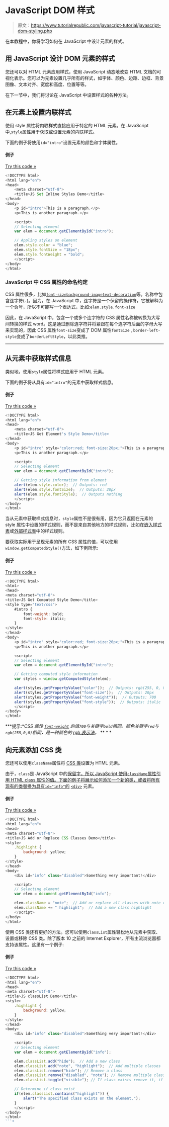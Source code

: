 # JavaScript DOM 样式

> 原文：<https://www.tutorialrepublic.com/javascript-tutorial/javascript-dom-styling.php>

在本教程中，你将学习如何在 JavaScript 中设计元素的样式。

## 用 JavaScript 设计 DOM 元素的样式

您还可以对 HTML 元素应用样式，使用 JavaScript 动态地改变 HTML 文档的可视化表示。您可以为元素设置几乎所有的样式，如字体、颜色、边距、边框、背景图像、文本对齐、宽度和高度、位置等等。

在下一节中，我们将讨论在 JavaScript 中设置样式的各种方法。

## 在元素上设置内联样式

使用 style 属性将内联样式直接应用于特定的 HTML 元素。在 JavaScript 中,`style`属性用于获取或设置元素的内联样式。

下面的例子将使用`id="intro"`设置元素的颜色和字体属性。

#### 例子

[Try this code »](../codelab.php?topic=javascript&file=add-inline-styles-to-an-element "Try this code using online Editor")

```js
<!DOCTYPE html>
<html lang="en">
<head>
    <meta charset="utf-8">
    <title>JS Set Inline Styles Demo</title>
</head>
<body>
    <p id="intro">This is a paragraph.</p>
    <p>This is another paragraph.</p>

    <script>
    // Selecting element
    var elem = document.getElementById("intro");

    // Appling styles on element
    elem.style.color = "blue";
    elem.style.fontSize = "18px";
    elem.style.fontWeight = "bold";
    </script>
</body>
</html>
```

### JavaScript 中 CSS 属性的命名约定

CSS 属性很多，比如[`font-size`](/css-reference/css-font-size-property.php)[`background-image`](/css-reference/css-background-image-property.php)[`text-decoration`](/css-reference/css-text-decoration-property.php)等。名称中包含连字符(`-`)。因为，在 JavaScript 中，连字符是一个保留的操作符，它被解释为一个负号，所以不可能写一个表达式，比如:`elem.style.font-size`

因此，在 JavaScript 中，包含一个或多个连字符的 CSS 属性名称被转换为大写间转换的样式 word。这是通过删除连字符并将紧跟在每个连字符后面的字母大写来实现的，因此 CSS 属性`font-size`变成了 DOM 属性`fontSize` , `border-left-style`变成了`borderLeftStyle`，以此类推。

* * *

## 从元素中获取样式信息

类似地，使用`style`属性将样式应用于 HTML 元素。

下面的例子将从具有`id="intro"`的元素中获取样式信息。

#### 例子

[Try this code »](../codelab.php?topic=javascript&file=get-style-information-from-an-element "Try this code using online Editor")

```js
<!DOCTYPE html>
<html lang="en">
<head>
    <meta charset="utf-8">
    <title>JS Get Element's Style Demo</title>
</head>
<body>
    <p id="intro" style="color:red; font-size:20px;">This is a paragraph.</p>
    <p>This is another paragraph.</p>

    <script>
    // Selecting element
    var elem = document.getElementById("intro");

    // Getting style information from element
    alert(elem.style.color);  // Outputs: red
    alert(elem.style.fontSize);  // Outputs: 20px
    alert(elem.style.fontStyle);  // Outputs nothing
    </script>
</body>
</html>
```

当从元素中获取样式信息时，`style`属性不是很有用，因为它只返回在元素的 style 属性中设置的样式规则，而不是来自其他地方的样式规则，比如在[嵌入样式表](/html-tutorial/html-styles.php#embedded-style-sheet)或[外部样式表](/html-tutorial/html-styles.php#external-style-sheet)中的样式规则。

要获取实际用于呈现元素的所有 CSS 属性的值，可以使用`window.getComputedStyle()`方法，如下例所示:

#### 例子

[Try this code »](../codelab.php?topic=javascript&file=get-computed-style-information-from-an-element "Try this code using online Editor")

```js
<!DOCTYPE html>
<html>
<head>
<meta charset="utf-8">
<title>JS Get Computed Style Demo</title>
<style type="text/css">
    #intro {        
        font-weight: bold;
        font-style: italic;
    }
</style>
</head>
<body>
    <p id="intro" style="color:red; font-size:20px;">This is a paragraph.</p>
    <p>This is another paragraph.</p>

    <script>
    // Selecting element
    var elem = document.getElementById("intro");

    // Getting computed style information
    var styles = window.getComputedStyle(elem);

    alert(styles.getPropertyValue("color"));  // Outputs: rgb(255, 0, 0)    
    alert(styles.getPropertyValue("font-size"));  // Outputs: 20px
    alert(styles.getPropertyValue("font-weight"));  // Outputs: 700
    alert(styles.getPropertyValue("font-style"));  // Outputs: italic
    </script>
</body>
</html>
```

 ***提示:**CSS 属性 [`font-weight`](/css-reference/css-font-weight-property.php) 的值`700`与关键字`bold`相同。颜色关键字`red`与`rgb(255,0,0)`相同，是一种颜色的 [rgb 表示法](../css-reference/css-color-values.php)。*  ** * *

## 向元素添加 CSS 类

您还可以使用`className`属性将 [CSS 类](/css-tutorial/css-selectors.php)设置为 HTML 元素。

由于，`class`是 JavaScript 中的[保留字，所以 JavaScript 使用`className`属性引用 HTML class 属性的值。下面的例子将展示如何添加一个新的类，或者将所有现有的类替换为具有`id="info"`的](/javascript-reference/javascript-reserved-keywords.php) [`<div>`](/html-reference/html-div-tag.php) 元素。

#### 例子

[Try this code »](../codelab.php?topic=javascript&file=add-or-replace-css-classes-on-an-element "Try this code using online Editor")

```js
<!DOCTYPE html>
<html lang="en">
<head>
<meta charset="utf-8">
<title>JS Add or Replace CSS Classes Demo</title>
<style>
    .highlight {
        background: yellow;
    }
</style>
</head>
<body>
    <div id="info" class="disabled">Something very important!</div>

    <script>
    // Selecting element
    var elem = document.getElementById("info");

    elem.className = "note";  // Add or replace all classes with note class
    elem.className += " highlight";  // Add a new class highlight
    </script>
</body>
</html>
```

使用 CSS 类还有更好的方法。您可以使用`classList`属性轻松地从元素中获取、设置或移除 CSS 类。除了版本 10 之前的 Internet Explorer，所有主流浏览器都支持该属性。这里有一个例子:

#### 例子

[Try this code »](../codelab.php?topic=javascript&file=add-or-remove-css-classes-on-an-element-using-classlist "Try this code using online Editor")

```js
<!DOCTYPE html>
<html lang="en">
<head>
<meta charset="utf-8">
<title>JS classList Demo</title>
<style>
    .highlight {
        background: yellow;
    }
</style>
</head>
<body>
    <div id="info" class="disabled">Something very important!</div>

    <script>
    // Selecting element
    var elem = document.getElementById("info");

    elem.classList.add("hide");  // Add a new class
    elem.classList.add("note", "highlight");  // Add multiple classes
    elem.classList.remove("hide"); // Remove a class
    elem.classList.remove("disabled", "note"); // Remove multiple classes
    elem.classList.toggle("visible"); // If class exists remove it, if not add it

    // Determine if class exist
    if(elem.classList.contains("highlight")) {
        alert("The specified class exists on the element.");
    }
    </script>
</body>
</html>
```*